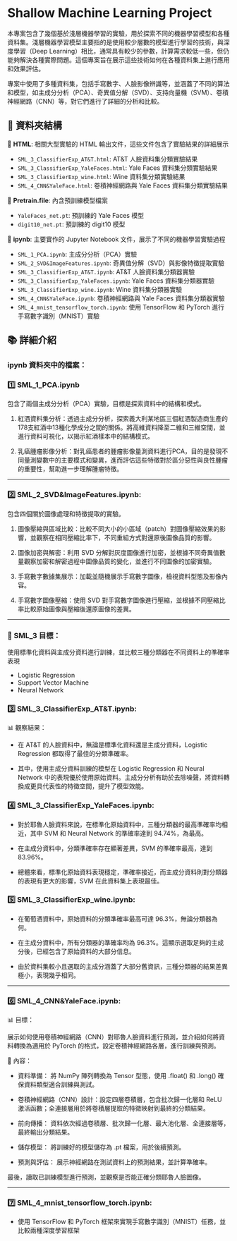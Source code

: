 # Shallow Machine Learning Project

本專案包含了幾個基於淺層機器學習的實驗，用於探索不同的機器學習模型和各種資料集。淺層機器學習模型主要指的是使用較少層數的模型進行學習的技術，與深度學習（Deep Learning）相比，通常具有較少的參數，計算需求較低一些，但仍能夠解決各種實際問題。這個專案旨在展示這些技術如何在各種資料集上進行應用和效果評估。

專案中使用了多種資料集，包括手寫數字、人臉影像辨識等，並涵蓋了不同的算法和模型，如主成分分析（PCA）、奇異值分解（SVD）、支持向量機（SVM）、卷積神經網路（CNN）等，對它們進行了詳細的分析和比較。
## :open_file_folder: 資料夾結構

:pushpin: **HTML**: 相關大型實驗的 HTML 輸出文件，這些文件包含了實驗結果的詳細展示
  - `SML_3_ClassifierExp_AT&T.html`: AT&T 人臉資料集分類實驗結果
  - `SML_3_ClassifierExp_YaleFaces.html`: Yale Faces 資料集分類實驗結果
  - `SML_3_ClassifierExp_wine.html`: Wine 資料集分類實驗結果
  - `SML_4_CNN&YaleFace.html`: 卷積神經網路與 Yale Faces 資料集分類實驗結果

:pushpin: **Pretrain.file**: 內含預訓練模型檔案
  - `YaleFaces_net.pt`: 預訓練的 Yale Faces 模型
  - `digit10_net.pt`: 預訓練的 digit10 模型

:pushpin: **ipynb**: 主要實作的 Jupyter Notebook 文件，展示了不同的機器學習實驗過程
  - `SML_1_PCA.ipynb`: 主成分分析（PCA）實驗
  - `SML_2_SVD&ImageFeatures.ipynb`: 奇異值分解（SVD）與影像特徵提取實驗
  - `SML_3_ClassifierExp_AT&T.ipynb`: AT&T 人臉資料集分類器實驗
  - `SML_3_ClassifierExp_YaleFaces.ipynb`: Yale Faces 資料集分類器實驗
  - `SML_3_ClassifierExp_wine.ipynb`: Wine 資料集分類器實驗
  - `SML_4_CNN&YaleFace.ipynb`: 卷積神經網路與 Yale Faces 資料集分類器實驗
  - `SML_4_mnist_tensorflow_torch.ipynb`: 使用 TensorFlow 和 PyTorch 進行手寫數字識別（MNIST）實驗

## :books: 詳細介紹

### ipynb 資料夾中的檔案：

### :one: **SML_1_PCA.ipynb**

包含了兩個主成分分析（PCA）實驗，目標是探索資料中的結構和模式。

1. 紅酒資料集分析：透過主成分分析，探索義大利某地區三個紅酒製造商生產的178支紅酒中13種化學成分之間的關係。將高維資料降至二維和三維空間，並進行資料可視化，以揭示紅酒樣本中的結構模式。

2. 乳癌腫瘤影像分析：對乳癌患者的腫瘤影像量測資料進行PCA，目的是發現不同量測變數中的主要模式和變異，進而評估這些特徵對於區分惡性與良性腫瘤的重要性，幫助進一步理解腫瘤特徵。

<hr>

### :two: **SML_2_SVD&ImageFeatures.ipynb**:

包含四個關於圖像處理和特徵提取的實驗。

1. 圖像壓縮與區域比較：比較不同大小的小區域（patch）對圖像壓縮效果的影響，並觀察在相同壓縮比率下，不同重組方式對還原後圖像品質的影響。

2. 圖像加密與解密：利用 SVD 分解對灰度圖像進行加密，並根據不同奇異值數量觀察加密和解密過程中圖像品質的變化，並進行不同圖像的加密實驗。

3. 手寫數字數據集展示：加載並隨機展示手寫數字圖像，檢視資料型態及影像內容。

4. 手寫數字圖像壓縮：使用 SVD 對手寫數字圖像進行壓縮，並根據不同壓縮比率比較原始圖像與壓縮後還原圖像的差異。

<hr>

### :dart: SML_3 目標：

使用標準化資料與主成分資料進行訓練，並比較三種分類器在不同資料上的準確率表現
- Logistic Regression
- Support Vector Machine
- Neural Network

###  :three: **SML_3_ClassifierExp_AT&T.ipynb**:

:bar_chart: 觀察結果：

- 在 AT&T 的人臉資料中，無論是標準化資料還是主成分資料，Logistic Regression 都取得了最佳的分類準確率。

- 其中，使用主成分資料訓練的模型在 Logistic Regression 和 Neural Network 中的表現優於使用原始資料。主成分分析有助於去除噪聲，將資料轉換成更具代表性的特徵空間，提升了模型效能。



###  :four: **SML_3_ClassifierExp_YaleFaces.ipynb**:
- 對於耶魯人臉資料來說，在標準化原始資料中，三種分類器的最高準確率均相近，其中 SVM 和 Neural Network 的準確率達到 94.74%，為最高。

- 在主成分資料中，分類準確率存在顯著差異，SVM 的準確率最高，達到 83.96%。

- 總體來看，標準化原始資料表現穩定，準確率接近，而主成分資料則對分類器的表現有更大的影響，SVM 在此資料集上表現最佳。

###  :five: **SML_3_ClassifierExp_wine.ipynb**:
- 在葡萄酒資料中，原始資料的分類準確率最高可達 96.3%，無論分類器為何。

- 在主成分資料中，所有分類器的準確率均為 96.3%。這顯示選取足夠的主成分後，已經包含了原始資料的大部分信息。

- 由於資料集較小且選取的主成分涵蓋了大部分舊資訊，三種分類器的結果差異極小，表現幾乎相同。

<hr>

###  :six: **SML_4_CNN&YaleFace.ipynb**:

:bar_chart: 目標：

展示如何使用卷積神經網路（CNN）對耶魯人臉資料進行預測，並介紹如何將資料轉換為適用於 PyTorch 的格式，設定卷積神經網路各層，進行訓練與預測。

:paperclip: 內容：

- 資料準備：
將 NumPy 陣列轉換為 Tensor 型態，使用 .float() 和 .long() 確保資料類型適合訓練與測試。

- 卷積神經網路（CNN）設計：設定四層卷積層，包含批次歸一化層和 ReLU 激活函數；全連接層用於將卷積層提取的特徵映射到最終的分類結果。

- 前向傳播：
資料依次經過卷積層、批次歸一化層、最大池化層、全連接層等，最終輸出分類結果。

- 儲存模型：
將訓練好的模型儲存為 .pt 檔案，用於後續預測。

- 預測與評估：
展示神經網路在測試資料上的預測結果，並計算準確率。

最後，讀取已訓練模型進行預測，並觀察是否能正確分類耶魯人臉圖像。

<hr>

###  :seven: **SML_4_mnist_tensorflow_torch.ipynb**:
  - 使用 TensorFlow 和 PyTorch 框架來實現手寫數字識別（MNIST）任務，並比較兩種深度學習框架
